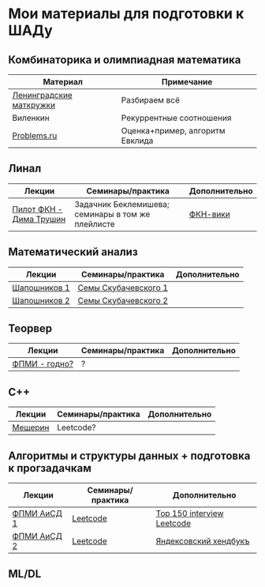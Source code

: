 # Мои материалы для подготовки к ШАДу

## Комбинаторика и олимпиадная математика

| Материал | Примечание |
| ------------- | ------------- |
| [Ленинградские маткружки](https://github.com/Yotterni/forYSDA/blob/main/%D0%9B%D0%B5%D0%BD%D0%B8%D0%BD%D0%B3%D1%80%D0%B0%D0%B4%D1%81%D0%BA%D0%B8%D0%B5_%D0%BC%D0%B0%D1%82%D0%B5%D0%BC%D0%B0%D1%82%D0%B8%D1%87%D1%81%D0%B5%D0%BA%D0%B8%D0%B5_%D0%BA%D1%80%D1%83%D0%B6%D0%BA%D0%B8.pdf) | Разбираем всё |
| Виленкин | Рекуррентные соотношения |
| [Problems.ru](https://problems.ru/) | Оценка+пример, алгоритм Евклида |

## Линал

| Лекции  | Семинары/практика | Дополнительно |
| ------------- | ------------- | ------------- |
| [Пилот ФКН - Дима Трушин](https://www.youtube.com/playlist?list=PLEwK9wdS5g0r9QiDrKGrYa8zg73OP7EBD) | Задачник Беклемишева; семинары в том же плейлисте | [ФКН-вики](http://wiki.cs.hse.ru/%D0%9B%D0%B8%D0%BD%D0%B5%D0%B9%D0%BD%D0%B0%D1%8F_%D0%B0%D0%BB%D0%B3%D0%B5%D0%B1%D1%80%D0%B0_%D0%B8_%D0%B3%D0%B5%D0%BE%D0%BC%D0%B5%D1%82%D1%80%D0%B8%D1%8F_%D0%BD%D0%B0_%D0%9F%D0%9C%D0%98_2020/2021_(%D0%BF%D0%B8%D0%BB%D0%BE%D1%82%D0%BD%D1%8B%D0%B9_%D0%BF%D0%BE%D1%82%D0%BE%D0%BA)) |

## Математический анализ

| Лекции  | Семинары/практика | Дополнительно |
| ------------- | ------------- | ------------- |
| [Шапошников 1](https://www.youtube.com/playlistlist=PLcsjsqLLSfNDuleTFinPo1WY3V4EesuLO) | [Семы Скубачевского 1](https://youtube.com/playlist?list=PLthfp5exSWEpNdsBN_zWJbW4IYcJo8rG) |  |
| [Шапошников 2](https://www.youtube.com/playlist?list=PLcsjsqLLSfNDDkajOuefNtjVC2YmMjOsN) | [Семы Скубачевского 2](https://www.youtube.com/playlist?list=PLocvKxfon41XqGjhY6sWwd6BXrbx509T5) |  |

## Теорвер

| Лекции  | Семинары/практика | Дополнительно |
| ------------- | ------------- | ------------- |
| [ФПМИ - годно?](https://www.youtube.com/playlist?list=PL4_hYwCyhAva472Tdti4x5qQ0lZfUKgaY) | ? |  |

## C++

| Лекции  | Семинары/практика | Дополнительно |
| ------------- | ------------- | ------------- |
| [Мещерин](https://youtube.com/playlist?list=PLmSYEYYGhnBu1fFtnzKx-pycYbJnb0rOl) | Leetcode? |  |

## Алгоритмы и структуры данных + подготовка к прогзадачкам

| Лекции  | Семинары/практика | Дополнительно |
| ------------- | ------------- | ------------- |
| [ФПМИ АиСД 1](https://www.youtube.com/playlist?list=PL4_hYwCyhAvadJ5KZ4to2hWEjRvJnlNfv) | [Leetcode](https://leetcode.com/) | [Top 150 interview Leetcode](https://leetcode.com/studyplan/top-interview-150/) |
| [ФПМИ АиСД 2](https://www.youtube.com/playlist?list=PL4_hYwCyhAvaJeKhXPw6KN81haxBTyRQ4) | [Leetcode](https://leetcode.com/) | [Яндексовский хендбукъ](https://academy.yandex.ru/handbook) |

## ML/DL
